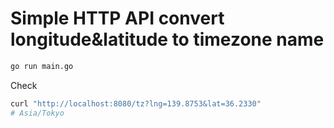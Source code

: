 # Simple HTTP API convert longitude&latitude to timezone name

```bash
go run main.go
```

Check

```bash
curl "http://localhost:8080/tz?lng=139.8753&lat=36.2330"
# Asia/Tokyo
```
